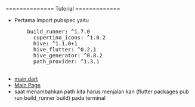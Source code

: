 ============== Tutorial =============
<ul>
  <li>Pertama import pubspec yaitu
    <pre>
    build_runner: ^1.7.0
      cupertino_icons: ^1.0.2
      hive: ^1.1.0+1
      hive_flutter: ^0.2.1
      hive_generator: ^0.8.2
      path_provider: ^1.3.1
    </pre>
  </li>
  <li>
    <a href="https://github.com/drScripts/Belajar-Flutter/blob/master/hive_database_in_pure_dart/lib/main.dart">main.dart</a>
  </li>
  <li>
    <a href="https://github.com/drScripts/Belajar-Flutter/blob/master/hive_database_in_pure_dart/lib/view/main_page.dart">Main Page</a>
  </li>
  <li>
    saat menambahkan path kita harus menjalan kan (flutter packages pub run build_runner build) pada terminal
  <a href="https://github.com/drScripts/Belajar-Flutter/blob/master/hive_database_in_pure_dart/lib/model/monster.dart">
  </a>
  </li>
</ul>
